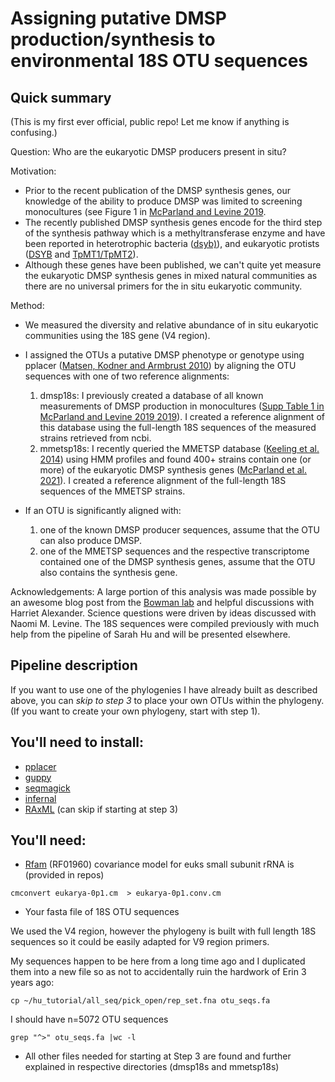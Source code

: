 # Assigning putative DMSP production/synthesis to environmental 18S OTU sequences

## Quick summary
(This is my first ever official, public repo! Let me know if anything is confusing.)

Question: Who are the eukaryotic DMSP producers present in situ?

Motivation:
- Prior to the recent publication of the DMSP synthesis genes, our knowledge of the ability to produce DMSP was limited to screening monocultures (see Figure 1 in [McParland and Levine 2019]((https://aslopubs.onlinelibrary.wiley.com/doi/full/10.1002/lno.11076)).
- The recently published DMSP synthesis genes encode for the third step of the synthesis pathway which is a methyltransferase enzyme and have been reported in heterotrophic bacteria ([dsyb)](https://www.nature.com/articles/nmicrobiol20179?platform=oscar&draft=collection)), and eukaryotic protists ([DSYB](https://www.nature.com/articles/s41564-018-0119-5) and [TpMT1/TpMT2](https://www.sciencedirect.com/science/article/abs/pii/S0003986118300080?via%3Dihub)).
- Although these genes have been published, we can't quite yet measure the eukaryotic DMSP synthesis genes in mixed natural communities as there are no universal primers for the in situ eukaryotic community.

Method:
- We measured the diversity and relative abundance of in situ eukaryotic communities using the 18S gene (V4 region).
- I assigned the OTUs a putative DMSP phenotype or genotype using pplacer ([Matsen, Kodner and Armbrust 2010](https://matsen.fhcrc.org/papers/matsen2010pplacer.pdf)) by aligning the OTU sequences with one of two reference alignments:
	1. dmsp18s: I previously created a database of all known measurements of DMSP production in monocultures ([Supp Table 1 in McParland and Levine 2019 2019](https://aslopubs.onlinelibrary.wiley.com/doi/full/10.1002/lno.11076)). I created a reference alignment of this database using the full-length 18S sequences of the measured strains retrieved from ncbi.
	2. mmetsp18s: I recently queried the MMETSP database ([Keeling et al. 2014](https://journals.plos.org/plosbiology/article?id=10.1371/journal.pbio.1001889)) using HMM profiles and found 400+ strains contain one (or more) of the eukaryotic DMSP synthesis genes ([McParland et al. 2021](https://sfamjournals.onlinelibrary.wiley.com/doi/full/10.1111/1462-2920.15393)). I created a reference alignment of the full-length 18S sequences of the MMETSP strains.

- If an OTU is significantly aligned with:
	1. one of the known DMSP producer sequences, assume that the OTU can also produce DMSP.
	2. one of the MMETSP sequences and the respective transcriptome contained one of the DMSP synthesis genes, assume that the OTU also contains the synthesis gene.

Acknowledgements: 
A large portion of this analysis was made possible by an awesome blog post from the [Bowman lab](https://www.polarmicrobes.org/phylogenetic-placement-re-re-visited/) and  helpful discussions with Harriet Alexander. Science questions were driven by ideas discussed with Naomi M. Levine. The 18S sequences were compiled previously with much help from the pipeline of Sarah Hu and will be presented elsewhere.


## Pipeline description 

If you want to use one of the phylogenies I have already built as described above, you can *skip to step 3* to place your own OTUs within the phylogeny. (If you want to create your own phylogeny, start with step 1).

## You'll need to install:
- [pplacer](https://matsen.fhcrc.org/pplacer/)
- [guppy](https://matsen.github.io/pplacer/generated_rst/guppy.html)
- [seqmagick](http://fhcrc.github.io/seqmagick/)
- [infernal](http://eddylab.org/infernal/)
- [RAxML](https://cme.h-its.org/exelixis/web/software/raxml/) (can skip if starting at step 3)

## You'll need:
- [Rfam](https://rfam.xfam.org/family/RF01960) (RF01960) covariance model for euks small subunit rRNA is (provided in repos)
```
cmconvert eukarya-0p1.cm  > eukarya-0p1.conv.cm
```
- Your fasta file of 18S OTU sequences

We used the V4 region, however the phylogeny is built with full length 18S sequences so it could be easily adapted for V9 region primers.

My sequences happen to be here from a long time ago and I duplicated them into a new file so as not to accidentally ruin the hardwork of Erin 3 years ago:
```
cp ~/hu_tutorial/all_seq/pick_open/rep_set.fna otu_seqs.fa
```
I should have n=5072 OTU sequences
```
grep "^>" otu_seqs.fa |wc -l
```
- All other files needed for starting at Step 3 are found and further explained in respective directories (dmsp18s and mmetsp18s)
